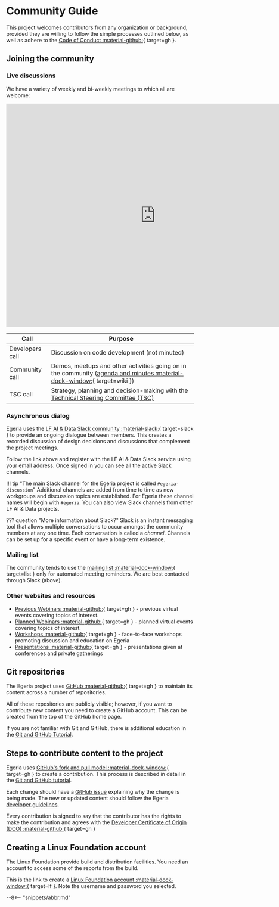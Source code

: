 <!-- SPDX-License-Identifier: CC-BY-4.0 -->
<!-- Copyright Contributors to the Egeria project. -->

# Community Guide

This project welcomes contributors from any organization or background, provided they are willing to follow the simple processes outlined below, as well as adhere to the [Code of Conduct :material-github:](https://github.com/odpi/egeria/blob/main/CODE_OF_CONDUCT.md){ target=gh }.

## Joining the community

### Live discussions

We have a variety of weekly and bi-weekly meetings to which all are welcome:

<iframe src="https://calendar.google.com/calendar/embed?height=600&amp;wkst=1&amp;bgcolor=%23ffffff&amp;ctz=Europe%2FLondon&amp;src=YjVxaGRyNXFkYmZscDhkbHA3MGxtb2RtMHNmdmlocWxAaW1wb3J0LmNhbGVuZGFyLmdvb2dsZS5jb20&amp;color=%234285F4&amp;showCalendars=0&amp;showPrint=0&amp;title=Egeria%20Calendar" style="border-width:0" width="800" height="600" frameborder="0" scrolling="no"></iframe>

| Call | Purpose |
|---|---|
| Developers call | Discussion on code development (not minuted) |
| Community call | Demos, meetups and other activities going on in the community ([agenda and minutes :material-dock-window:](https://github.com/odpi/data-governance/wiki){ target=wiki }) |
| TSC call | Strategy, planning and decision-making with the [Technical Steering Committee (TSC)](https://wiki.lfaidata.foundation/display/EG/Egeria+Technical+Steering+Committee+%28TSC%29+Home) |


### Asynchronous dialog

Egeria uses the [LF AI & Data Slack community :material-slack:](https://lfaifoundation.slack.com/archives/C01F40J2XA8){ target=slack } to provide an ongoing dialogue between members. This creates a recorded discussion of design decisions and discussions that complement the project meetings.

Follow the link above and register with the LF AI & Data Slack service using your email address. Once signed in you can see all the active Slack channels.

!!! tip "The main Slack channel for the Egeria project is called `#egeria-discussion`"
    Additional channels are added from time to time as new workgroups and discussion topics are established. For Egeria these channel names will begin with `#egeria`. You can also view Slack channels from other LF AI & Data projects.

??? question "More information about Slack?"
    Slack is an instant messaging tool that allows multiple conversations to occur amongst the community members at any one time. Each conversation is called a *channel*. Channels can be set up for a specific event or have a long-term existence.

### Mailing list

The community tends to use the [mailing list :material-dock-window:](https://lists.lfaidata.foundation/g/egeria-technical-discuss/topics){ target=list } only for automated meeting reminders. We are best contacted through Slack (above).

### Other websites and resources

- [Previous Webinars :material-github:](../education/previous-webinars){ target=gh } - previous virtual events covering topics of interest.
- [Planned Webinars :material-github:](../education/planned-webinars){ target=gh } - planned virtual events covering topics of interest.
- [Workshops :material-github:](https://github.com/odpi/data-governance/tree/main/workshops){ target=gh } - face-to-face workshops promoting discussion and education on Egeria
- [Presentations :material-github:](https://github.com/odpi/data-governance/tree/main/presentations){ target=gh } - presentations given at conferences and private gatherings

## Git repositories

The Egeria project uses [GitHub :material-github:](https://github.com/odpi){ target=gh } to maintain its content across a number of repositories.

All of these repositories are publicly visible; however, if you want to contribute new content you need to create a GitHub account.  This can be created from the top of the GitHub home page.

If you are not familiar with Git and GitHub, there is additional education in the
[Git and GitHub Tutorial](/education/tutorials/git-and-git-hub-tutorial/overview).

## Steps to contribute content to the project

Egeria uses [GitHub's fork and pull model :material-dock-window:](https://help.github.com/articles/about-collaborative-development-models/){ target=gh } to create a contribution. This process is described in detail in the [Git and GitHub tutorial](/education/tutorials/git-and-git-hub-tutorial/overview#using-git-and-github-when-making-a-contribution).

Each change should have a [GitHub issue](https://github.com/odpi/egeria/issues) explaining why the change is being made. The new or updated content should follow the Egeria [developer guidelines](/guides/contributor/guidelines).

Every contribution is signed to say that the contributor has the rights to make the contribution and agrees with the [Developer Certificate of Origin (DCO) :material-github:](https://github.com/odpi/egeria/blob/main/developer-resources/why-the-dco.md){ target=gh }

## Creating a Linux Foundation account

The Linux Foundation provide build and distribution facilities. You need an account to access some of the reports from the build.

This is the link to create a [Linux Foundation account :material-dock-window:](https://identity.linuxfoundation.org){ target=lf }. Note the username and password you selected.

--8<-- "snippets/abbr.md"
